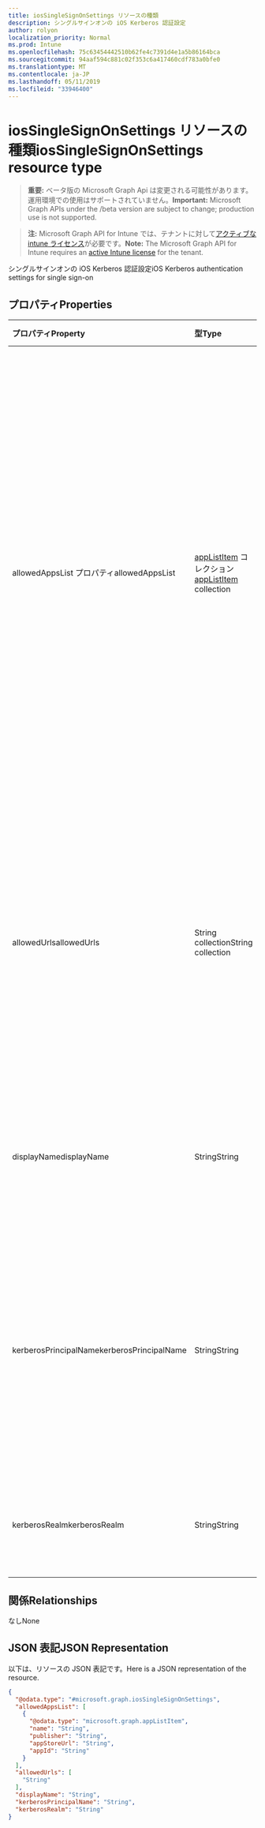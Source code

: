 ```yaml
---
title: iosSingleSignOnSettings リソースの種類
description: シングルサインオンの iOS Kerberos 認証設定
author: rolyon
localization_priority: Normal
ms.prod: Intune
ms.openlocfilehash: 75c63454442510b62fe4c7391d4e1a5b86164bca
ms.sourcegitcommit: 94aaf594c881c02f353c6a417460cdf783a0bfe0
ms.translationtype: MT
ms.contentlocale: ja-JP
ms.lasthandoff: 05/11/2019
ms.locfileid: "33946400"
---
```

# <a name="iossinglesignonsettings-resource-type"></a><span data-ttu-id="0dfc4-103">iosSingleSignOnSettings リソースの種類</span><span class="sxs-lookup"><span data-stu-id="0dfc4-103">iosSingleSignOnSettings resource type</span></span>

> <span data-ttu-id="0dfc4-104">**重要:** ベータ版の Microsoft Graph Api は変更される可能性があります。運用環境での使用はサポートされていません。</span><span class="sxs-lookup"><span data-stu-id="0dfc4-104">**Important:** Microsoft Graph APIs under the /beta version are subject to change; production use is not supported.</span></span>

> <span data-ttu-id="0dfc4-105">**注:** Microsoft Graph API for Intune では、テナントに対して[アクティブな intune ライセンス](https://go.microsoft.com/fwlink/?linkid=839381)が必要です。</span><span class="sxs-lookup"><span data-stu-id="0dfc4-105">**Note:** The Microsoft Graph API for Intune requires an [active Intune license](https://go.microsoft.com/fwlink/?linkid=839381) for the tenant.</span></span>

<span data-ttu-id="0dfc4-106">シングルサインオンの iOS Kerberos 認証設定</span><span class="sxs-lookup"><span data-stu-id="0dfc4-106">iOS Kerberos authentication settings for single sign-on</span></span>

## <a name="properties"></a><span data-ttu-id="0dfc4-107">プロパティ</span><span class="sxs-lookup"><span data-stu-id="0dfc4-107">Properties</span></span>
|<span data-ttu-id="0dfc4-108">プロパティ</span><span class="sxs-lookup"><span data-stu-id="0dfc4-108">Property</span></span>|<span data-ttu-id="0dfc4-109">型</span><span class="sxs-lookup"><span data-stu-id="0dfc4-109">Type</span></span>|<span data-ttu-id="0dfc4-110">説明</span><span class="sxs-lookup"><span data-stu-id="0dfc4-110">Description</span></span>|
|:---|:---|:---|
|<span data-ttu-id="0dfc4-111">allowedAppsList プロパティ</span><span class="sxs-lookup"><span data-stu-id="0dfc4-111">allowedAppsList</span></span>|<span data-ttu-id="0dfc4-112">[appListItem](../resources/intune-deviceconfig-applistitem.md) コレクション</span><span class="sxs-lookup"><span data-stu-id="0dfc4-112">[appListItem](../resources/intune-deviceconfig-applistitem.md) collection</span></span>|<span data-ttu-id="0dfc4-113">このログインの使用が許可されているアプリ識別子のリスト。</span><span class="sxs-lookup"><span data-stu-id="0dfc4-113">List of app identifiers that are allowed to use this login.</span></span> <span data-ttu-id="0dfc4-114">このフィールドを省略した場合、ログインはデバイス上のすべてのアプリケーションに適用されます。</span><span class="sxs-lookup"><span data-stu-id="0dfc4-114">If this field is omitted, the login applies to all applications on the device.</span></span> <span data-ttu-id="0dfc4-115">このコレクションには、最大で 500 個の要素を含めることができます。</span><span class="sxs-lookup"><span data-stu-id="0dfc4-115">This collection can contain a maximum of 500 elements.</span></span>|
|<span data-ttu-id="0dfc4-116">allowedUrls</span><span class="sxs-lookup"><span data-stu-id="0dfc4-116">allowedUrls</span></span>|<span data-ttu-id="0dfc4-117">String collection</span><span class="sxs-lookup"><span data-stu-id="0dfc4-117">String collection</span></span>|<span data-ttu-id="0dfc4-118">このログインを使用するために一致する必要がある HTTP Url のリスト。</span><span class="sxs-lookup"><span data-stu-id="0dfc4-118">List of HTTP URLs that must be matched in order to use this login.</span></span> <span data-ttu-id="0dfc4-119">IOS 9.0 以降では、ワイルドカード文字を使用することができます。</span><span class="sxs-lookup"><span data-stu-id="0dfc4-119">With iOS 9.0 or later, a wildcard characters may be used.</span></span>|
|<span data-ttu-id="0dfc4-120">displayName</span><span class="sxs-lookup"><span data-stu-id="0dfc4-120">displayName</span></span>|<span data-ttu-id="0dfc4-121">String</span><span class="sxs-lookup"><span data-stu-id="0dfc4-121">String</span></span>|<span data-ttu-id="0dfc4-122">受信側デバイスに表示されるログイン設定の表示名。</span><span class="sxs-lookup"><span data-stu-id="0dfc4-122">The display name of login settings shown on the receiving device.</span></span>|
|<span data-ttu-id="0dfc4-123">kerberosPrincipalName</span><span class="sxs-lookup"><span data-stu-id="0dfc4-123">kerberosPrincipalName</span></span>|<span data-ttu-id="0dfc4-124">String</span><span class="sxs-lookup"><span data-stu-id="0dfc4-124">String</span></span>|<span data-ttu-id="0dfc4-125">Kerberos プリンシパル名。</span><span class="sxs-lookup"><span data-stu-id="0dfc4-125">A Kerberos principal name.</span></span> <span data-ttu-id="0dfc4-126">指定しない場合、プロファイルのインストール時にユーザーに対してプロンプトが表示されます。</span><span class="sxs-lookup"><span data-stu-id="0dfc4-126">If not provided, the user is prompted for one during profile installation.</span></span>|
|<span data-ttu-id="0dfc4-127">kerberosRealm</span><span class="sxs-lookup"><span data-stu-id="0dfc4-127">kerberosRealm</span></span>|<span data-ttu-id="0dfc4-128">String</span><span class="sxs-lookup"><span data-stu-id="0dfc4-128">String</span></span>|<span data-ttu-id="0dfc4-129">Kerberos 領域名。</span><span class="sxs-lookup"><span data-stu-id="0dfc4-129">A Kerberos realm name.</span></span> <span data-ttu-id="0dfc4-130">大文字小文字を区別します。</span><span class="sxs-lookup"><span data-stu-id="0dfc4-130">Case sensitive.</span></span>|

## <a name="relationships"></a><span data-ttu-id="0dfc4-131">関係</span><span class="sxs-lookup"><span data-stu-id="0dfc4-131">Relationships</span></span>
<span data-ttu-id="0dfc4-132">なし</span><span class="sxs-lookup"><span data-stu-id="0dfc4-132">None</span></span>

## <a name="json-representation"></a><span data-ttu-id="0dfc4-133">JSON 表記</span><span class="sxs-lookup"><span data-stu-id="0dfc4-133">JSON Representation</span></span>
<span data-ttu-id="0dfc4-134">以下は、リソースの JSON 表記です。</span><span class="sxs-lookup"><span data-stu-id="0dfc4-134">Here is a JSON representation of the resource.</span></span>
<!-- {
  "blockType": "resource",
  "@odata.type": "microsoft.graph.iosSingleSignOnSettings"
}
-->
``` json
{
  "@odata.type": "#microsoft.graph.iosSingleSignOnSettings",
  "allowedAppsList": [
    {
      "@odata.type": "microsoft.graph.appListItem",
      "name": "String",
      "publisher": "String",
      "appStoreUrl": "String",
      "appId": "String"
    }
  ],
  "allowedUrls": [
    "String"
  ],
  "displayName": "String",
  "kerberosPrincipalName": "String",
  "kerberosRealm": "String"
}
```




